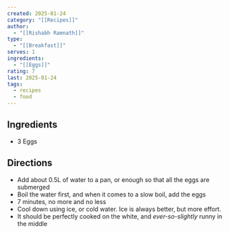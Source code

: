 ```yaml
---
created: 2025-01-24
category: "[[Recipes]]"
author:
  - "[[Rishabh Ramnath]]"
type:
  - "[[Breakfast]]"
serves: 1
ingredients:
  - "[[Eggs]]"
rating: 7
last: 2025-01-24
tags:
  - recipes
  - food
---
```

## Ingredients

- 3 Eggs

## Directions

- Add about 0.5L of water to a pan, or enough so that all the eggs are submerged
- Boil the water first, and when it comes to a slow boil, add the eggs
- 7 minutes, no more and no less
- Cool down using ice, or cold water. Ice is always better, but more effort.
- It should be perfectly cooked on the white, and *ever-so-slightly* runny in the middle